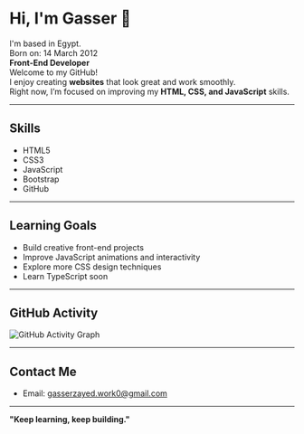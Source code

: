 # Hi, I'm Gasser 👋
I'm based in Egypt.  
Born on: 14 March 2012  
**Front-End Developer**<br>
Welcome to my GitHub!  
I enjoy creating **websites** that look great and work smoothly.  
Right now, I’m focused on improving my **HTML, CSS, and JavaScript** skills.

---

## Skills
- HTML5
- CSS3
- JavaScript
- Bootstrap
- GitHub

---

## Learning Goals
- Build creative front-end projects
- Improve JavaScript animations and interactivity
- Explore more CSS design techniques
- Learn TypeScript soon

---

##  GitHub Activity

![GitHub Activity Graph](https://github-readme-activity-graph.vercel.app/graph?username=gasserdev&theme=tokyo-night)



---

## Contact Me
- Email: gasserzayed.work0@gmail.com

---

**"Keep learning, keep building."**
